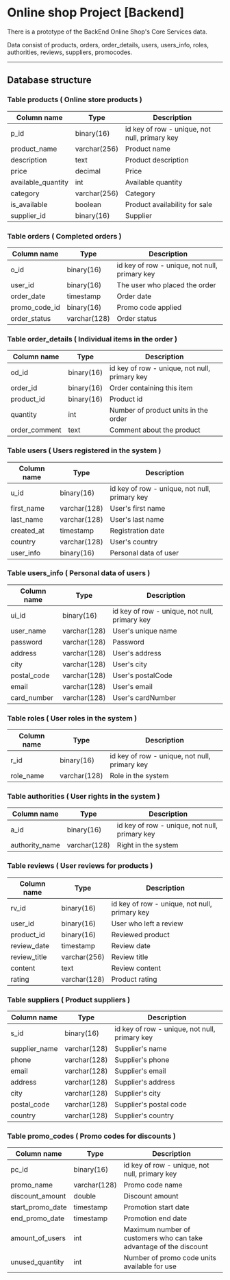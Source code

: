 # Online shop Project [Backend]

 There is a prototype of the BackEnd Online Shop's Core Services data.
 
 Data consist of products, orders, order_details, users, users_info, roles, authorities, reviews, suppliers, promocodes.
 ___
 
## Database structure

### Table products ( Online store products )

| Column name        | Type         | Description                                   |
|--------------------|--------------|-----------------------------------------------|
| p_id               | binary(16)   | id key of row - unique, not null, primary key |
| product_name       | varchar(256) | Product name                                  |
| description        | text         | Product description                           |
| price              | decimal      | Price                                         |
| available_quantity | int          | Available quantity                            |
| category           | varchar(256) | Category                                      |
| is_available       | boolean      | Product availability for sale                 |
| supplier_id        | binary(16)   | Supplier                                      |


### Table orders ( Сompleted orders )

| Column name   | Type         | Description                                   |
|---------------|--------------|-----------------------------------------------|
| o_id          | binary(16)   | id key of row - unique, not null, primary key |
| user_id       | binary(16)   | The user who placed the order                 |
| order_date    | timestamp    | Order date                                    |
| promo_code_id | binary(16)   | Promo code applied                            |
| order_status  | varchar(128) | Order status                                  |



### Table order_details ( Individual items in the order )

| Column name   | Type       | Description                                   |
|---------------|------------|-----------------------------------------------|
| od_id         | binary(16) | id key of row - unique, not null, primary key |
| order_id      | binary(16) | Order containing this item                    |
| product_id    | binary(16) | Product id                                    |
| quantity      | int        | Number of product units in the order          |
| order_comment | text       | Comment about the product                     |



### Table users ( Users registered in the system )

| Column name | Type         | Description                                   |
|-------------|--------------|-----------------------------------------------|
| u_id        | binary(16)   | id key of row - unique, not null, primary key |
| first_name  | varchar(128) | User's first name                             |
| last_name   | varchar(128) | User's  last name                             |
| created_at  | timestamp    | Registration date                             |
| country     | varchar(128) | User's country                                |
| user_info   | binary(16)   | Personal data of user                         |



### Table users_info ( Personal data of users )

| Column name | Type         | Description                                   |
|-------------|--------------|-----------------------------------------------|
| ui_id       | binary(16)   | id key of row - unique, not null, primary key |
| user_name   | varchar(128) | User's unique name                            |
| password    | varchar(128) | Password                                      |
| address     | varchar(128) | User's address                                |
| city        | varchar(128) | User's city                                   |
| postal_code | varchar(128) | User's postalCode                             |
| email       | varchar(128) | User's email                                  |
| card_number | varchar(128) | User's cardNumber                             |



### Table roles ( User roles in the system )

| Column name | Type         | Description                                   |
|-------------|--------------|-----------------------------------------------|
| r_id        | binary(16)   | id key of row - unique, not null, primary key |
| role_name   | varchar(128) | Role in the system                            |



### Table authorities ( User rights in the system )

| Column name    | Type         | Description                                   |
|----------------|--------------|-----------------------------------------------|
| a_id           | binary(16)   | id key of row - unique, not null, primary key |
| authority_name | varchar(128) | Right in the system                           |



### Table reviews ( User reviews for products )

| Column name  | Type         | Description                                   |
|--------------|--------------|-----------------------------------------------|
| rv_id        | binary(16)   | id key of row - unique, not null, primary key |
| user_id      | binary(16)   | User who left a review                        |
| product_id   | binary(16)   | Reviewed product                              |
| review_date  | timestamp    | Review date                                   |
| review_title | varchar(256) | Review title                                  |
| content      | text         | Review content                                |
| rating       | varchar(128) | Product rating                                |



### Table suppliers ( Product suppliers )

| Column name   | Type         | Description                                   |
|---------------|--------------|-----------------------------------------------|
| s_id          | binary(16)   | id key of row - unique, not null, primary key |
| supplier_name | varchar(128) | Supplier's name                               |
| phone         | varchar(128) | Supplier's phone                              |
| email         | varchar(128) | Supplier's email                              |
| address       | varchar(128) | Supplier's address                            |
| city          | varchar(128) | Supplier's city                               |
| postal_code   | varchar(128) | Supplier's postal code                        |
| country       | varchar(128) | Supplier's country                            |



### Table promo_codes ( Promo codes for discounts )

| Column name      | Type         | Description                                                        |
|------------------|--------------|--------------------------------------------------------------------|
| pc_id            | binary(16)   | id key of row - unique, not null, primary key                      |
| promo_name       | varchar(128) | Promo code name                                                    |
| discount_amount  | double       | Discount amount                                                    |
| start_promo_date | timestamp    | Promotion start date                                               |
| end_promo_date   | timestamp    | Promotion end date                                                 |
| amount_of_users  | int          | Maximum number of customers who can take advantage of the discount |
| unused_quantity  | int          | Number of promo code units available for use                       |




